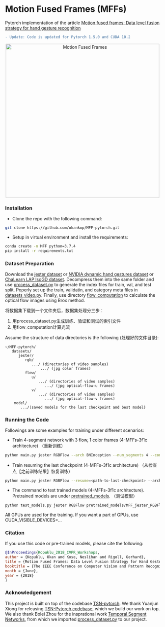 # Motion Fused Frames (MFFs)

Pytorch implementation of the article [Motion fused frames: Data level fusion strategy for hand gesture recognition](http://openaccess.thecvf.com/content_cvpr_2018_workshops/papers/w41/Kopuklu_Motion_Fused_Frames_CVPR_2018_paper.pdf) 

```diff
- Update: Code is updated for Pytorch 1.5.0 and CUDA 10.2
```

<p align="center"><img src="https://github.com/okankop/MFF-pytorch/blob/master/images/motion_fused_frames.jpg" align="middle" width="500" title="Motion Fused Frames" /></p>


### Installation
* Clone the repo with the following command:
```bash
git clone https://github.com/okankop/MFF-pytorch.git
```

* Setup in virtual environment and install the requirements:
```bash
conda create -n MFF python=3.7.4
pip install -r requirements.txt
```

### Dataset Preparation
Download the [jester dataset](https://www.twentybn.com/datasets/something-something) or [NVIDIA dynamic hand gestures dataset](http://research.nvidia.com/publication/online-detection-and-classification-dynamic-hand-gestures-recurrent-3d-convolutional) or [ChaLearn LAP IsoGD dataset](http://www.cbsr.ia.ac.cn/users/jwan/database/isogd.html). 
Decompress them into the same folder and use [process_dataset.py](dataset_process/process_dataset.py) to generate the index files for train, val, and test split. Poperly set up the train, validatin, and category meta files in [datasets_video.py](datasets_video.py). Finally, use directory [flow_computation](https://github.com/okankop/flow_computation) to calculate the optical flow images using Brox method.

将数据集下载到一个文件夹后，数据集处理分三步：  
1. 用process_dataset.py生成训练、验证和测试的索引文件
2. 用flow_computation计算光流


Assume the structure of data directories is the following (处理好的文件目录):

```misc
~/MFF-pytorch/
   datasets/
      jester/
         rgb/
            .../ (directories of video samples)
                .../ (jpg color frames)
         flow/
            u/
               .../ (directories of video samples)
                  .../ (jpg optical-flow-u frames)
            v/
               .../ (directories of video samples)
                  .../ (jpg optical-flow-v frames)
    model/
       .../(saved models for the last checkpoint and best model)
```


### Running the Code
Followings are some examples for training under different scenarios:

* Train 4-segment network with 3 flow, 1 color frames (4-MFFs-3f1c architecture)
（重新训练）
```bash
python main.py jester RGBFlow --arch BNInception --num_segments 4 --consensus_type MLP --num_motion 3  --batch-size 32
```

* Train resuming the last checkpoint (4-MFFs-3f1c architecture)
（从检查点【之前训练结果】恢复训练）
```bash
python main.py jester RGBFlow --resume=<path-to-last-checkpoint> --arch BNInception --consensus_type MLP --num_segments 4 --num_motion 3  --batch-size 32
```

* The command to test trained models (4-MFFs-3f1c architecture). Pretrained models are under [pretrained_models](pretrained_models).
  （测试模型）
```bash
python test_models.py jester RGBFlow pretrained_models/MFF_jester_RGBFlow_BNInception_segment4_3f1c_best.pth.tar --arch BNInception --consensus_type MLP --test_crops 1 --num_motion 3 --test_segments 4
```

All GPUs are used for the training. If you want a part of GPUs, use CUDA_VISIBLE_DEVICES=...

### Citation
If you use this code or pre-trained models, please cite the following:

```bibtex
@InProceedings{Kopuklu_2018_CVPR_Workshops,
author = {Kopuklu, Okan and Kose, Neslihan and Rigoll, Gerhard},
title = {Motion Fused Frames: Data Level Fusion Strategy for Hand Gesture Recognition},
booktitle = {The IEEE Conference on Computer Vision and Pattern Recognition (CVPR) Workshops},
month = {June},
year = {2018}
}
```

### Acknowledgement
This project is built on top of the codebase [TSN-pytorch](https://github.com/yjxiong/temporal-segment-networks). We thank Yuanjun Xiong for releasing [TSN-Pytorch codebase](https://github.com/yjxiong/temporal-segment-networks), which we build our work on top. We also thank Bolei Zhou for the insprational work [Temporal Segment Networks](https://arxiv.org/pdf/1711.08496.pdf), from which we imported [process_dataset.py](https://github.com/metalbubble/TRN-pytorch/blob/master/process_dataset.py) to our project.
